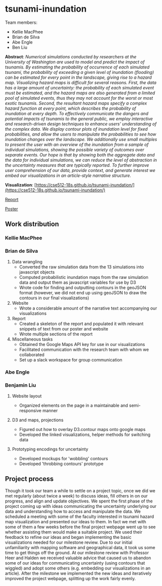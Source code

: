 # tsunami-inundation

Team members:

- Kellie MacPhee
- Brian de Silva
- Abe Engle
- Ben Liu

**Abstract**: *Numerical simulations conducted by researchers at the University of Washington are used to model and predict the impact of tsunamis. By estimating the probability of occurrence of each simulated tsunami, the probability of exceeding a given level of inundation (flooding) can be estimated for every point in the landscape, giving rise to a hazard map. Visualizing hazard maps is difficult for several reasons. First, the data has a large amount of uncertainty: the probability of each simulated event must be estimated, and the hazard maps are also generated from a limited pool of simulated events, thus they may not account for the worst or most exotic tsunamis. Second, the resultant hazard maps specify a complex hazard function at every point, which describes the probability of inundation at every depth.
To effectively communicate the dangers and potential impacts of tsunamis to the general public, we employ interactive and research-driven design techniques to enhance users' understanding of the complex data. We display contour plots of inundation level for fixed probabilities, and allow the users to manipulate the probabilities to see how inundation changes over the landscape. We additionally use small multiples to present the user with an overview of the inundation from a sample of individual simulations, showing the possible variety of outcomes over separate events. Our hope is that by showing both the aggregate data and the data for individual simulations, we can reduce the level of abstraction in the uncertainty measures that are typically reported. To further improve user comprehension of our data, provide context, and generate interest we embed our visualizations in an article-style narrative structure.*

**Visualization**: [https://cse512-18s.github.io/tsunami-inundation/](https://cse512-18s.github.io/tsunami-inundation/)

[Report](report/report.pdf)

[Poster](poster/poster.pdf)

## Work distribution

### Kellie MacPhee

### Brian de Silva
1. Data wrangling
    * Converted the raw simulation data from the 13 simulations into javascript objects
    * Computed probabilistic inundation maps from the raw simulation data and output them as javascript variables for use by D3
    * Wrote code for finding and outputting contours in the geoJSON format (however, we did not end up using geoJSON to draw the contours in our final visualizations)
2. Website
    * Wrote a considerable amount of the narrative text accompanying our visualizations
3. Report
    * Created a skeleton of the report and populated it with relevant snippets of text from our poster and website
    * Wrote multiple sections of the report
4. Miscellaneous tasks
    * Obtained the Google Maps API key for use in our visualizations
    * Facilitated communication with the research team with whom we collaborated
    * Set up a slack workspace for group communication

### Abe Engle

### Benjamin Liu

1. Website layout
	* Organized elements on the page in a maintainable and semi-responsive manner
2. D3 and maps, projections
	* Figured out how to overlay D3.contour maps onto google maps
	* Developed the linked visualizations, helper methods for switching data
	
3. Prototyping encodings for uncertainty
	* Developed mockups for 'wobbling' contours
	* Developed 'throbbing contours' prototype


## Project process
Though it took our team a while to settle on a project topic, once we did we met regularly (about twice a week) to discuss ideas, fill others in on our progress, and align and update objectives. We spent the first phase of the project coming up with ideas communicating the uncertainty underlying our data and understanding how to access and manipulate the data. We scheduled a meeting with some of the faculty interested in tsunami hazard map visualization and presented our ideas to them. In fact we met with some of them a few weeks before the final project webpage went up to see whether assisting them would make a suitable project. We used their feedback to refine our ideas and began implementing the basic visualizations needed for our milestone review. Due to our initial unfamiliarity with mapping software and geographical data, it took us some time to get things off the ground. At our milestone review with Professor Heer and Halden we received valuable advice that caused us to abandon some of our ideas for communicating uncertainty (using contours that wiggled) and adopt some others (e.g. embedding our visualizations in an article). After the milestone we implemented the new ideas and iteratively improved the project webpage, splitting up the work fairly evenly.
